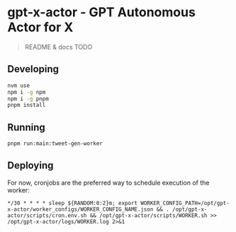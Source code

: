 # gpt-x-actor - GPT Autonomous Actor for X

> README & docs TODO

## Developing

```bash
nvm use
npm i -g npm
npm i -g pnpm
pnpm install
```

## Running

```bash
pnpm run:main:tweet-gen-worker
```

## Deploying

For now, cronjobs are the preferred way to schedule execution of the worker:

```
*/30 * * * * sleep ${RANDOM:0:2}m; export WORKER_CONFIG_PATH=/opt/gpt-x-actor/worker_configs/WORKER_CONFIG_NAME.json && . /opt/gpt-x-actor/scripts/cron.env.sh && /opt/gpt-x-actor/scripts/WORKER.sh >> /opt/gpt-x-actor/logs/WORKER.log 2>&1
```